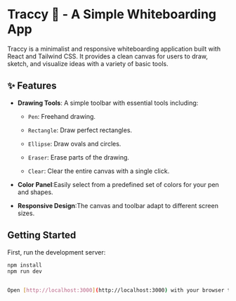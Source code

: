 # Traccy 🎨 - A Simple Whiteboarding App

Traccy is a minimalist and responsive whiteboarding application built with React and Tailwind CSS. It provides a clean canvas for users to draw, sketch, and visualize ideas with a variety of basic tools.

## ✨ Features

- **Drawing Tools**: A simple toolbar with essential tools including:

  - <code>Pen</code>: Freehand drawing.

  - <code>Rectangle</code>: Draw perfect rectangles.

  - <code>Ellipse</code>: Draw ovals and circles.

  - <code>Eraser</code>: Erase parts of the drawing.

  - <code>Clear</code>: Clear the entire canvas with a single click.

- **Color Panel**:Easily select from a predefined set of colors for your pen and shapes.
- **Responsive Design**:The canvas and toolbar adapt to different screen sizes.

## Getting Started

First, run the development server:

```bash
npm install
npm run dev


Open [http://localhost:3000](http://localhost:3000) with your browser to see the result.
```
